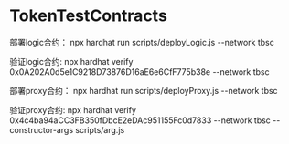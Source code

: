 # TokenTestContracts
部署logic合约：
npx hardhat run scripts/deployLogic.js --network tbsc

验证logic合约:
npx hardhat verify  0x0A202A0d5e1C9218D73876D16aE6e6CfF775b38e --network tbsc

部署proxy合约：
npx hardhat run scripts/deployProxy.js --network tbsc

验证proxy合约:
npx hardhat verify  0x4c4ba94aCC3FB350fDbcE2eDAc951155Fc0d7833 --network tbsc --constructor-args scripts/arg.js